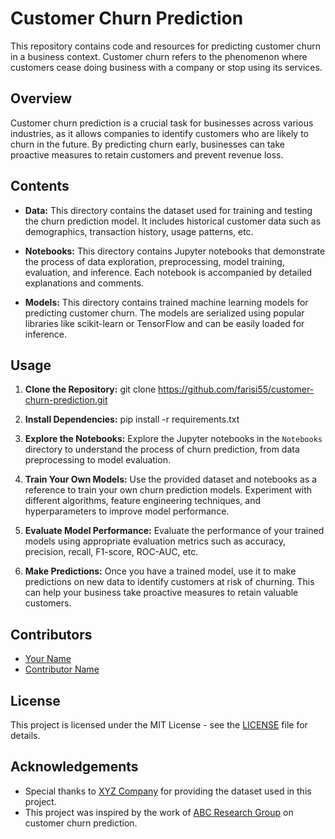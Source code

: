 # Customer Churn Prediction

This repository contains code and resources for predicting customer churn in a business context. Customer churn refers to the phenomenon where customers cease doing business with a company or stop using its services.

## Overview

Customer churn prediction is a crucial task for businesses across various industries, as it allows companies to identify customers who are likely to churn in the future. By predicting churn early, businesses can take proactive measures to retain customers and prevent revenue loss.

## Contents

- **Data:** This directory contains the dataset used for training and testing the churn prediction model. It includes historical customer data such as demographics, transaction history, usage patterns, etc.

- **Notebooks:** This directory contains Jupyter notebooks that demonstrate the process of data exploration, preprocessing, model training, evaluation, and inference. Each notebook is accompanied by detailed explanations and comments.

- **Models:** This directory contains trained machine learning models for predicting customer churn. The models are serialized using popular libraries like scikit-learn or TensorFlow and can be easily loaded for inference.

## Usage

1. **Clone the Repository:**
   git clone https://github.com/farisi55/customer-churn-prediction.git


2. **Install Dependencies:**
   pip install -r requirements.txt


3. **Explore the Notebooks:**
Explore the Jupyter notebooks in the `Notebooks` directory to understand the process of churn prediction, from data preprocessing to model evaluation.

4. **Train Your Own Models:**
Use the provided dataset and notebooks as a reference to train your own churn prediction models. Experiment with different algorithms, feature engineering techniques, and hyperparameters to improve model performance.

5. **Evaluate Model Performance:**
Evaluate the performance of your trained models using appropriate evaluation metrics such as accuracy, precision, recall, F1-score, ROC-AUC, etc.

6. **Make Predictions:**
Once you have a trained model, use it to make predictions on new data to identify customers at risk of churning. This can help your business take proactive measures to retain valuable customers.

## Contributors

- [Your Name](https://github.com/yourusername)
- [Contributor Name](https://github.com/contributorusername)

## License

This project is licensed under the MIT License - see the [LICENSE](LICENSE) file for details.

## Acknowledgements

- Special thanks to [XYZ Company](https://www.xyzcompany.com) for providing the dataset used in this project.
- This project was inspired by the work of [ABC Research Group](https://www.abcresearchgroup.com) on customer churn prediction.


